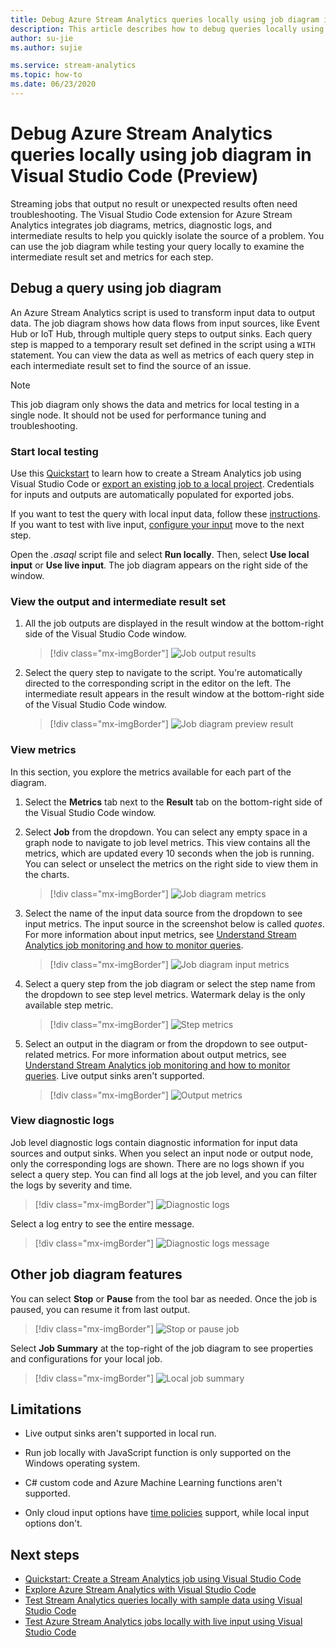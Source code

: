```yaml
---
title: Debug Azure Stream Analytics queries locally using job diagram in Visual Studio Code
description: This article describes how to debug queries locally using job diagram in the Azure Stream Analytics extension for Visual Studio Code.
author: su-jie
ms.author: sujie

ms.service: stream-analytics
ms.topic: how-to
ms.date: 06/23/2020
---
```


# Debug Azure Stream Analytics queries locally using job diagram in Visual Studio Code (Preview)

Streaming jobs that output no result or unexpected results often need troubleshooting. The Visual Studio Code extension for Azure Stream Analytics integrates job diagrams, metrics, diagnostic logs, and intermediate results to help you quickly isolate the source of a problem. You can use the job diagram while testing your query locally to examine the intermediate result set and metrics for each step.

## Debug a query using job diagram

An Azure Stream Analytics script is used to transform input data to output data. The job diagram shows how data flows from input sources, like Event Hub or IoT Hub, through multiple query steps to output sinks. Each query step is mapped to a temporary result set defined in the script using a `WITH` statement. You can view the data as well as metrics of each query step in each intermediate result set to find the source of an issue.

> [!NOTE]
> This job diagram only shows the data and metrics for local testing in a single node. It should not be used for performance tuning and troubleshooting.

### Start local testing

Use this [Quickstart](quick-create-visual-studio-code.md) to learn how to create a Stream Analytics job using Visual Studio Code or [export an existing job to a local project](visual-studio-code-explore-jobs.md). Credentials for inputs and outputs are automatically populated for exported jobs.

If you want to test the query with local input data, follow these [instructions](visual-studio-code-local-run.md). If you want to test with live input, [configure your input](stream-analytics-add-inputs.md) move to the next step. 

Open the *\.asaql* script file and select **Run locally**. Then, select **Use local input** or **Use live input**. The job diagram appears on the right side of the window.

### View the output and intermediate result set  

1. All the job outputs are displayed in the result window at the bottom-right side of the Visual Studio Code window.

   > [!div class="mx-imgBorder"]
   > ![Job output results](./media/debug-locally-using-job-diagram-vs-code/job-output-results.png)

2. Select the query step to navigate to the script. You're automatically directed to the corresponding script in the editor on the left. The intermediate result appears in the result window at the bottom-right side of the Visual Studio Code window.

   > [!div class="mx-imgBorder"]
   > ![Job diagram preview result](./media/debug-locally-using-job-diagram-vs-code/preview-result.png)

### View metrics

In this section, you explore the metrics available for each part of the diagram.

1. Select the **Metrics** tab next to the **Result** tab on the bottom-right side of the Visual Studio Code window.

2. Select **Job** from the dropdown. You can select any empty space in a graph node to navigate to job level metrics. This view contains all the metrics, which are updated every 10 seconds when the job is running. You can select or unselect the metrics on the right side to view them in the charts.

   > [!div class="mx-imgBorder"]
   > ![Job diagram metrics](./media/debug-locally-using-job-diagram-vs-code/job-metrics.png)

3. Select the name of the input data source from the dropdown to see input metrics. The input source in the screenshot below is called *quotes*. For more information about input metrics, see [Understand Stream Analytics job monitoring and how to monitor queries](stream-analytics-monitoring.md).

   > [!div class="mx-imgBorder"]
   > ![Job diagram input metrics](./media/debug-locally-using-job-diagram-vs-code/input-metrics.png)

4. Select a query step from the job diagram or select the step name from the dropdown to see step level metrics. Watermark delay is the only available step metric.

   > [!div class="mx-imgBorder"]
   > ![Step metrics](./media/debug-locally-using-job-diagram-vs-code/step-metrics.png)

5. Select an output in the diagram or from the dropdown to see output-related metrics. For more information about output metrics, see [Understand Stream Analytics job monitoring and how to monitor queries](stream-analytics-monitoring.md). Live output sinks aren't supported.

   > [!div class="mx-imgBorder"]
   > ![Output metrics](./media/debug-locally-using-job-diagram-vs-code/output-metrics.png)

### View diagnostic logs

Job level diagnostic logs contain diagnostic information for input data sources and output sinks. When you select an input node or output node, only the corresponding logs are shown. There are no logs shown if you select a query step. You can find all logs at the job level, and you can filter the logs by severity and time.

   > [!div class="mx-imgBorder"]
   > ![Diagnostic logs](./media/debug-locally-using-job-diagram-vs-code/diagnostic-logs.png)

   Select a log entry to see the entire message.

   > [!div class="mx-imgBorder"]
   > ![Diagnostic logs message](./media/debug-locally-using-job-diagram-vs-code/diagnostic-logs-message.png)


## Other job diagram features

You can select **Stop** or **Pause** from the tool bar as needed. Once the job is paused, you can resume it from last output.

> [!div class="mx-imgBorder"]
> ![Stop or pause job](./media/debug-locally-using-job-diagram-vs-code/stop-pause-job.png)

Select **Job Summary** at the top-right of the job diagram to see properties and configurations for your local job.

> [!div class="mx-imgBorder"]
> ![Local job summary](./media/debug-locally-using-job-diagram-vs-code/job-summary.png)

## Limitations

* Live output sinks aren't supported in local run.

* Run job locally with JavaScript function is only supported on the Windows operating system.

* C# custom code and Azure Machine Learning functions aren't supported. 

* Only cloud input options have [time policies](./stream-analytics-time-handling.md) support, while local input options don't.

## Next steps

* [Quickstart: Create a Stream Analytics job using Visual Studio Code](quick-create-visual-studio-code.md)
* [Explore Azure Stream Analytics with Visual Studio Code](visual-studio-code-explore-jobs.md)
* [Test Stream Analytics queries locally with sample data using Visual Studio Code](visual-studio-code-local-run.md)
* [Test Azure Stream Analytics jobs locally with live input using Visual Studio Code](visual-studio-code-local-run-live-input.md)